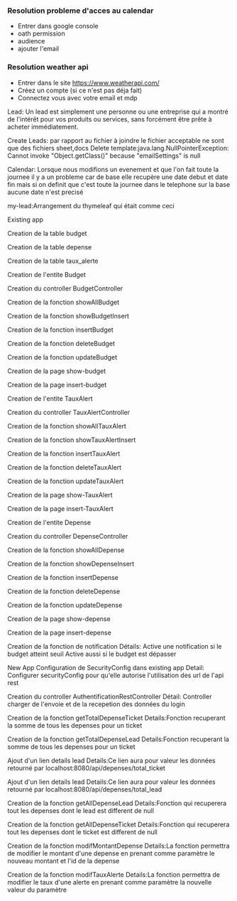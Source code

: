 ### Resolution probleme d'acces au calendar
- Entrer dans google console
- oath permission
- audience
- ajouter l'email


### Resolution weather api
- Entrer dans le site https://www.weatherapi.com/
- Créez un compte (si ce n'est pas déja fait)
- Connectez vous avec votre email et mdp

Lead: Un lead est simplement une personne ou une entreprise qui a montré de l'intérêt pour vos produits ou services, sans forcément être prête à acheter immédiatement.

Create Leads: par rapport au fichier à  joindre le fichier acceptable ne sont que des fichiers sheet,docs
Delete template:java.lang.NullPointerException: Cannot invoke "Object.getClass()" because "emailSettings" is null

Calendar: Lorsque nous modifions un evenement et que l'on fait toute la journee il y a un probleme car de base 
elle recupère une date debut et date fin mais si on definit que c'est toute la journee dans le telephone sur la base 
aucune date n'est precisé

my-lead:Arrangement du thymeleaf <td><a th:href="${home} + 'customer/lead/' + ${lead.leadId}"><i class="fas fa-eye"></i></a></td>
qui était comme ceci <td><a th:href="${home + 'customer/lead/' + ${lead.leadId}"><i class="fas fa-eye"></i></a></td>

Existing app

Creation de la table budget

Creation de la table depense

Creation de la table taux_alerte

Creation de l'entite Budget

Creation du controller BudgetController

Creation de la fonction showAllBudget

Creation de la fonction showBudgetInsert

Creation de la fonction insertBudget

Creation de la fonction deleteBudget

Creation de la fonction updateBudget

Creation de la page show-budget

Creation de la page insert-budget

Creation de l'entite TauxAlert

Creation du controller TauxAlertController

Creation de la fonction showAllTauxAlert

Creation de la fonction showTauxAlertInsert

Creation de la fonction insertTauxAlert

Creation de la fonction deleteTauxAlert

Creation de la fonction updateTauxAlert

Creation de la page show-TauxAlert

Creation de la page insert-TauxAlert

Creation de l'entite Depense

Creation du controller DepenseController

Creation de la fonction showAllDepense

Creation de la fonction showDepenseInsert

Creation de la fonction insertDepense

Creation de la fonction deleteDepense

Creation de la fonction updateDepense

Creation de la page show-depense

Creation de la page insert-depense

Creation de la fonction de notification
Détails: Active une notification si le budget atteint seuil
Active aussi si le budget est dépasser

New App
Configuration de SecurityConfig dans existing app
Detail: Configurer securityConfig pour qu'elle autorise l'utilisation
des url de l'api rest

Creation du controller AuthentificationRestController
Détail: Controller charger de l'envoie et de la recepetion des
données du login

Creation de la fonction getTotalDepenseTicket
Details:Fonction recuperant la somme de tous les depenses pour un ticket

Creation de la fonction getTotalDepenseLead
Details:Fonction recuperant la somme de tous les depenses pour un ticket

Ajout d'un lien details lead 
Details:Ce lien aura pour valeur les données retourné par
localhost:8080/api/depenses/total_ticket

Ajout d'un lien details lead 
Details:Ce lien aura pour valeur les données retourné par
localhost:8080/api/depenses/total_lead

Creation de la fonction getAllDepenseLead
Details:Fonction qui recuperera tout les depenses dont le lead est different de null

Creation de la fonction getAllDepenseTicket
Details:Fonction qui recuperera tout les depenses dont le ticket est different de null

Creation de la fonction modifMontantDepense
Details:La fonction permettra de modifier le montant d'une depense en prenant comme
paramètre le nouveau montant et l'id de la depense

Creation de la fonction modifTauxAlerte
Details:La fonction permettra de modifier le taux d'une alerte en prenant comme
paramètre la nouvelle valeur du paramètre


